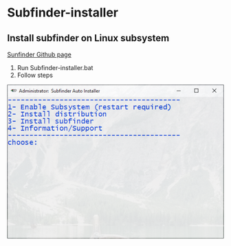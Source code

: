 # Subfinder-installer

## Install subfinder on Linux subsystem

[Sunfinder Github page](https://github.com/subfinder/subfinder?files=1)

1. Run Subfinder-installer.bat
1. Follow steps

![installer-windows](https://github.com/TheDoop/subfinder-installer/blob/master/source/mainnew.PNG) 
